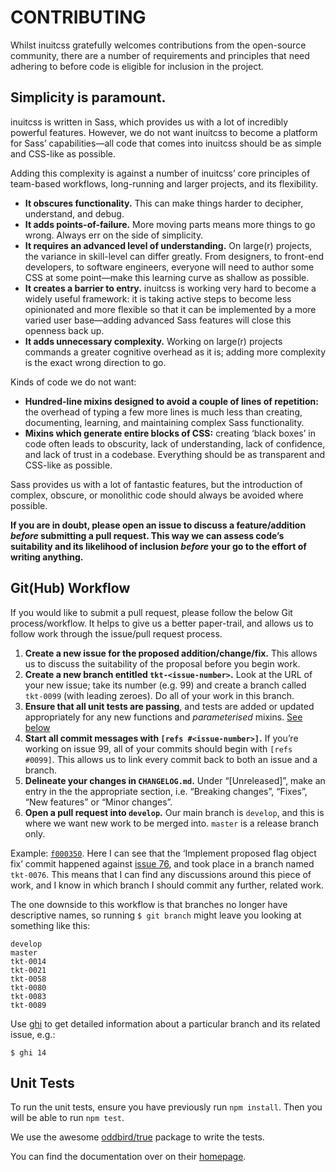# CONTRIBUTING

Whilst inuitcss gratefully welcomes contributions from the open-source
community, there are a number of requirements and principles that need adhering
to before code is eligible for inclusion in the project.

## Simplicity is paramount.

inuitcss is written in Sass, which provides us with a lot of incredibly powerful
features. However, we do not want inuitcss to become a platform for Sass’
capabilities—all code that comes into inuitcss should be as simple and CSS-like
as possible.

Adding this complexity is against a number of inuitcss’ core principles of
team-based workflows, long-running and larger projects, and its flexibility.

* **It obscures functionality.** This can make things harder to decipher,
  understand, and debug.
* **It adds points-of-failure.** More moving parts means more things to go
  wrong. Always err on the side of simplicity.
* **It requires an advanced level of understanding.** On large(r) projects, the
  variance in skill-level can differ greatly. From designers, to front-end
  developers, to software engineers, everyone will need to author some CSS at
  some point—make this learning curve as shallow as possible.
* **It creates a barrier to entry.** inuitcss is working very hard to become a
  widely useful framework: it is taking active steps to become less opinionated
  and more flexible so that it can be implemented by a more varied user
  base—adding advanced Sass features will close this openness back up.
* **It adds unnecessary complexity.** Working on large(r) projects commands a
  greater cognitive overhead as it is; adding more complexity is the exact wrong
  direction to go.

Kinds of code we do not want:

* **Hundred-line mixins designed to avoid a couple of lines of repetition:** the
  overhead of typing a few more lines is much less than creating, documenting,
  learning, and maintaining complex Sass functionality.
* **Mixins which generate entire blocks of CSS:** creating ‘black boxes’ in code
  often leads to obscurity, lack of understanding, lack of confidence, and lack
  of trust in a codebase. Everything should be as transparent and CSS-like as
  possible.

Sass provides us with a lot of fantastic features, but the introduction of
complex, obscure, or monolithic code should always be avoided where possible.

**If you are in doubt, please open an issue to discuss a feature/addition
_before_ submitting a pull request. This way we can assess code’s suitability
and its likelihood of inclusion _before_ your go to the effort of writing
anything.**

## Git(Hub) Workflow

If you would like to submit a pull request, please follow the below Git
process/workflow. It helps to give us a better paper-trail, and allows us to
follow work through the issue/pull request process.

1. **Create a new issue for the proposed addition/change/fix.** This allows us
   to discuss the suitability of the proposal before you begin work.
2. **Create a new branch entitled `tkt-<issue-number>`.** Look at the URL of
   your new issue; take its number (e.g. 99) and create a branch called
   `tkt-0099` (with leading zeroes). Do all of your work in this branch.
3. **Ensure that all unit tests are passing**, and tests are added or updated
   appropriately for any new functions and *parameterised* mixins.
   [See below](#unit-tests)
4. **Start all commit messages with `[refs #<issue-number>]`.** If you’re
   working on issue 99, all of your commits should begin with `[refs #0099]`.
   This allows us to link every commit back to both an issue and a branch.
5. **Delineate your changes in `CHANGELOG.md`.** Under “[Unreleased]”, make an 
   entry in the the appropriate section, i.e. “Breaking changes”, “Fixes”,
   “New features” or “Minor changes”.
6. **Open a pull request into `develop`.** Our main branch is `develop`, and
   this is where we want new work to be merged into. `master` is a release
   branch only.

Example:
[`f000350`](https://github.com/inuitcss/inuitcss/commit/f000350dd23b92cb403142f4a8af84d92d300cf7).
Here I can see that the ‘Implement proposed flag object fix’ commit happened
against [issue 76](https://github.com/inuitcss/inuitcss/issues/76), and took
place in a branch named `tkt-0076`. This means that I can find any discussions
around this piece of work, and I know in which branch I should commit any
further, related work.

The one downside to this workflow is that branches no longer have descriptive
names, so running `$ git branch` might leave you looking at something like this:

```
develop
master
tkt-0014
tkt-0021
tkt-0058
tkt-0080
tkt-0083
tkt-0089
```

Use [ghi](https://github.com/stephencelis/ghi) to get detailed information about
a particular branch and its related issue, e.g.:

```
$ ghi 14
```

## Unit Tests

To run the unit tests, ensure you have previously run `npm install`.
Then you will be able to run `npm test`.

We use the awesome [oddbird/true](https://github.com/oddbird/true) package to
write the tests.

You can find the documentation over on their [homepage](http://oddbird.net/true/).
